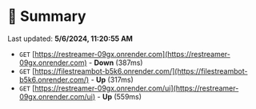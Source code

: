 # 📖 Summary
Last updated: **5/6/2024, 11:20:55 AM**

- `GET` [https://restreamer-09gx.onrender.com](https://restreamer-09gx.onrender.com) - **Down** (387ms)
- `GET` [https://filestreambot-b5k6.onrender.com/](https://filestreambot-b5k6.onrender.com/) - **Up** (317ms)
- `GET` [https://restreamer-09gx.onrender.com/ui](https://restreamer-09gx.onrender.com/ui) - **Up** (559ms)
